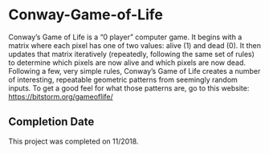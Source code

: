# Conway-Game-of-Life
Conway’s Game of Life is a “0 player” computer game. It begins with a matrix where each pixel has one of two values: alive (1) and dead (0). It then updates that matrix iteratively (repeatedly, following the same set of rules) to determine which pixels are now alive and which pixels are now dead. Following a few, very simple rules, Conway’s Game of Life creates a number of interesting, repeatable geometric patterns from seemingly random inputs. To get a good feel for what those patterns are, go to this website: https://bitstorm.org/gameoflife/

## Completion Date

This project was completed on 11/2018.
